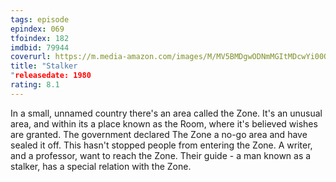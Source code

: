 ```yaml
---
tags: episode
epindex: 069
tfoindex: 182
imdbid: 79944
coverurl: https://m.media-amazon.com/images/M/MV5BMDgwODNmMGItMDcwYi00OWZjLTgyZjAtMGYwMmI4N2Q0NmJmXkEyXkFqcGdeQXVyNzY1MTU0Njk@._V1_SY300_CR2,0,202,300_.jpg
title: "Stalker
"releasedate: 1980
rating: 8.1
---
```


In a small, unnamed country there's an area called the Zone. It's an unusual area, and within its a place known as the Room, where it's believed wishes are granted. The government declared The Zone a no-go area and have sealed it off. This hasn't stopped people from entering the Zone. A writer, and a professor, want to reach the Zone. Their guide - a man known as a stalker, has a special relation with the Zone.